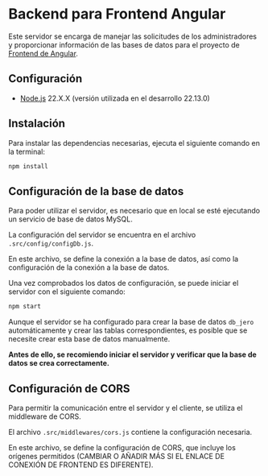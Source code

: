 # Backend para Frontend Angular

<!-- DISCLAIMER: todos los comentarios generales añadidos en el código de este proyecto se pueden tener en cuenta también para el servidor usado para la aplicación de Dashboard de React. -->

Este servidor se encarga de manejar las solicitudes de los administradores y proporcionar información de las bases de datos para el proyecto de [Frontend de Angular](https://github.com/hitses/front-users-apartments-angular).

## Configuración

- [Node.js](https://nodejs.org/es/) 22.X.X (versión utilizada en el desarrollo 22.13.0)

## Instalación

Para instalar las dependencias necesarias, ejecuta el siguiente comando en la terminal:

```bash
npm install
```

## Configuración de la base de datos

Para poder utilizar el servidor, es necesario que en local se esté ejecutando un servicio de base de datos MySQL.

La configuración del servidor se encuentra en el archivo `.src/config/configDb.js`.

En este archivo, se define la conexión a la base de datos, así como la configuración de la conexión a la base de datos.

Una vez comprobados los datos de configuración, se puede iniciar el servidor con el siguiente comando:

```bash
npm start
```

Aunque el servidor se ha configurado para crear la base de datos `db_jero` automáticamente y crear las tablas correspondientes, es posible que se necesite crear esta base de datos manualmente.

**Antes de ello, se recomiendo iniciar el servidor y verificar que la base de datos se crea correctamente.**

## Configuración de CORS

Para permitir la comunicación entre el servidor y el cliente, se utiliza el middleware de CORS.

El archivo `.src/middlewares/cors.js` contiene la configuración necesaria.

En este archivo, se define la configuración de CORS, que incluye los orígenes permitidos (CAMBIAR O AÑADIR MÁS SI EL ENLACE DE CONEXIÓN DE FRONTEND ES DIFERENTE).
